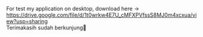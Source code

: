 For test my application on desktop, download here -> <br> https://drive.google.com/file/d/1t0wrkw4E7U_cMFXPVfssS8MJ0m4xcxua/view?usp=sharing <br>
Terimakasih sudah berkunjung🙏
